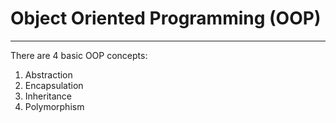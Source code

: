 # Object Oriented Programming (OOP)
-----------------------------------
There are 4 basic OOP concepts:
1. Abstraction
2. Encapsulation
3. Inheritance
4. Polymorphism

